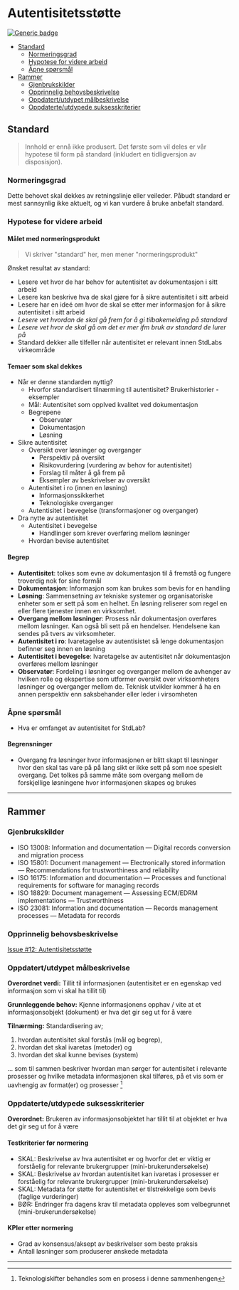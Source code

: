 # Autentisitetsstøtte

[![Generic badge](https://img.shields.io/badge/Status-Kladd-red.svg)](https://shields.io/)

<!-- MarkdownTOC -->

- [Standard](#standard)
	- [Normeringsgrad](#normeringsgrad)
	- [Hypotese for videre arbeid](#hypotese-for-videre-arbeid)
	- [Åpne spørsmål](#%C3%A5pne-sp%C3%B8rsm%C3%A5l)
- [Rammer](#rammer)
	- [Gjenbrukskilder](#gjenbrukskilder)
	- [Opprinnelig behovsbeskrivelse](#opprinnelig-behovsbeskrivelse)
	- [Oppdatert/utdypet målbeskrivelse](#oppdatertutdypet-m%C3%A5lbeskrivelse)
	- [Oppdaterte/utdypede suksesskriterier](#oppdaterteutdypede-suksesskriterier)

<!-- /MarkdownTOC -->


## Standard

> Innhold er ennå ikke produsert. Det første som vil deles er vår hypotese til form på standard (inkludert en tidligversjon av disposisjon).

### Normeringsgrad

Dette behovet skal dekkes av retningslinje eller veileder. Påbudt standard er mest sannsynlig ikke aktuelt, og vi kan vurdere å bruke anbefalt standard.

### Hypotese for videre arbeid

#### Målet med normeringsprodukt

> Vi skriver "standard" her, men mener "normeringsprodukt"

Ønsket resultat av standard:
* Lesere vet hvor de har behov for autentisitet av dokumentasjon i sitt arbeid
* Lesere kan beskrive hva de skal gjøre for å sikre autentisitet i sitt arbeid
* Lesere har en ideé om hvor de skal se etter mer informasjon for å sikre autentisitet i sitt arbeid
* _Lesere vet hvordan de skal gå frem for å gi tilbakemelding på standard_
* _Lesere vet hvor de skal gå om det er mer ifm bruk av standard de lurer på_
* Standard dekker alle tilfeller når autentisitet er relevant innen StdLabs virkeområde

#### Temaer som skal dekkes

* Når er denne standarden nyttig?
	* Hvorfor standardisert tilnærming til autentisitet? Brukerhistorier - eksempler
	* Mål: Autentisitet som opplved kvalitet ved dokumentasjon
	* Begrepene
	    * Observatør
	    * Dokumentasjon
	    * Løsning
* Sikre autentisitet
	* Oversikt over løsninger og overganger
	    * Perspektiv på oversikt
	    * Risikovurdering (vurdering av behov for autentisitet)
	    * Forslag til måter å gå frem på
	    * Eksempler av beskrivelser av oversikt
	* Autentisitet i ro (innen en løsning)
		* Informasjonssikkerhet
		* Teknologiske overganger
	* Autentisitet i bevegelse (transformasjoner og overganger)
* Dra nytte av autentisitet
	* Autentisitet i bevegelse
		* Handlinger som krever overføring mellom løsninger
	* Hvordan bevise autentisitet
		

#### Begrep

* **Autentisitet**: tolkes som evne av dokumentasjon til å fremstå og fungere troverdig nok for sine formål
* **Dokumentasjon**: Informasjon som kan brukes som bevis for en handling
* **Løsning**: Sammensetning av tekniske systemer og organisatoriske enheter som er sett på som en helhet. En løsning reliserer som regel en eller flere tjenester innen en virksomhet.
* **Overgang mellom løsninger**: Prosess når dokumentasjon overføres mellom løsninger. Kan også bli sett på en hendelser. Hendelsene kan sendes på tvers av virksomheter.
* **Autentisitet i ro**: Ivaretagelse av autentisistet så lenge dokumentasjon befinner seg innen en løsning
* **Autentisitet i bevegelse**: Ivaretagelse av autentisitet når dokumentasjon overføres mellom løsninger
* **Observatør**: Fordeling i løsninger og overganger mellom de avhenger av hvilken rolle og ekspertise som utformer oversikt over virksomheters løsninger og overganger mellom de. Teknisk utvikler kommer å ha en annen perspektiv enn saksbehander eller leder i virsomheten

### Åpne spørsmål

* Hva er omfanget av autentisitet for StdLab?

#### Begrensninger

* Overgang fra løsninger hvor informasjonen er blitt skapt til løsninger hvor den skal tas vare på på lang sikt er ikke sett på som noe spesielt overgang. Det tolkes på samme måte som overgang mellom de forskjellige løsningene hvor informasjonen skapes og brukes


---

## Rammer

### Gjenbrukskilder

- ISO 13008: Information and documentation — Digital records conversion and migration process
- ISO 15801: Document management — Electronically stored information — Recommendations for trustworthiness and reliability
- ISO 16175: Information and documentation — Processes and functional requirements for software for managing records
- ISO 18829: Document management — Assessing ECM/EDRM implementations — Trustworthiness
- ISO 23081: Information and documentation — Records management processes — Metadata for records

### Opprinnelig behovsbeskrivelse

[Issue #12: Autentisitetsstøtte](https://github.com/arkivverket/standardlab/issues/12)

### Oppdatert/utdypet målbeskrivelse

**Overordnet verdi:** Tillit til informasjonen (autentisitet er en egenskap ved informasjon som vi skal ha tillit til)

**Grunnleggende behov:** Kjenne informasjonens opphav / vite at et informasjonsobjekt (dokument) er hva det gir seg ut for å være

**Tilnærming:** Standardisering av;

1. hvordan autentisitet skal forstås (mål og begrep), 
2. hvordan det skal ivaretas (metoder) og 
3. hvordan det skal kunne bevises (system) 

… som til sammen beskriver hvordan man sørger for autentisitet i relevante prosesser og hvilke metadata informasjonen skal tilføres, på et vis som er uavhengig av format(er) og prosesser [^1]

### Oppdaterte/utdypede suksesskriterier

**Overordnet:** Brukeren av informasjonsobjektet har tillit til at objektet er hva det gir seg ut for å være

#### Testkriterier før normering

- SKAL: Beskrivelse av hva autentisitet er og hvorfor det er viktig er forståelig for relevante brukergrupper (mini-brukerundersøkelse)
- SKAL: Beskrivelse av hvordan autentisitet kan ivaretas i prosesser er forståelig for relevante brukergrupper (mini-brukerundersøkelse)
- SKAL: Metadata for støtte for autentisitet er tilstrekkelige som bevis (faglige vurderinger)
- BØR: Endringer fra dagens krav til metadata oppleves som velbegrunnet (mini-brukerundersøkelse)

#### KPIer etter normering

- Grad av konsensus/aksept av beskrivelser som beste praksis
- Antall løsninger som produserer ønskede metadata

----------

[^1]: Teknologiskifter behandles som en prosess i denne sammenhengen